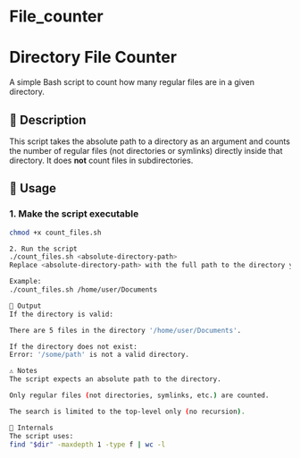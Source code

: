 # File_counter

# Directory File Counter

A simple Bash script to count how many regular files are in a given directory.

## 📝 Description

This script takes the absolute path to a directory as an argument and counts the number of regular files (not directories or symlinks) directly inside that directory. It does **not** count files in subdirectories.

## 📄 Usage

### 1. Make the script executable

```bash
chmod +x count_files.sh

2. Run the script
./count_files.sh <absolute-directory-path>
Replace <absolute-directory-path> with the full path to the directory you want to analyze.

Example:
./count_files.sh /home/user/Documents

🧪 Output
If the directory is valid:

There are 5 files in the directory '/home/user/Documents'.

If the directory does not exist:
Error: '/some/path' is not a valid directory.

⚠️ Notes
The script expects an absolute path to the directory.

Only regular files (not directories, symlinks, etc.) are counted.

The search is limited to the top-level only (no recursion).

🔧 Internals
The script uses:
find "$dir" -maxdepth 1 -type f | wc -l

